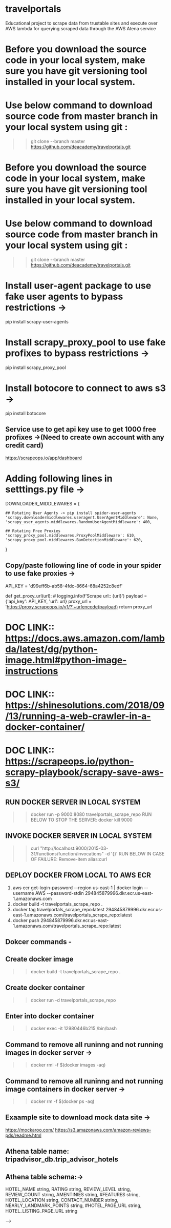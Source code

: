 # travelportals
Educational project to scrape data from trustable sites and execute over AWS lambda for querying scraped data through the AWS Atena service

# Before you download the source code in your local system, make sure you have git versioning tool installed in your local system.
# Use below command to download source code from master branch in your local system using git :
>> git clone --branch master https://github.com/deacademy/travelportals.git

# Before you download the source code in your local system, make sure you have git versioning tool installed in your local system.
# Use below command to download source code from master branch in your local system using git :
>> git clone --branch master https://github.com/deacademy/travelportals.git

# Install user-agent package to use fake user agents to bypass restrictions ->
pip install scrapy-user-agents

# Install  scrapy_proxy_pool to use fake profixes to bypass restrictions ->
pip install scrapy_proxy_pool

# Install botocore to connect to aws s3 ->
pip install botocore

## Service use to get api key use to get 1000 free profixes ->(Need to create own account with any credit card)
https://scrapeops.io/app/dashboard


# Adding following lines in setttings.py file ->
DOWNLOADER_MIDDLEWARES = {

    ## Rotating User Agents -> pip install spider-user-agents
    'scrapy.downloadermiddlewares.useragent.UserAgentMiddleware': None,
    'scrapy_user_agents.middlewares.RandomUserAgentMiddleware': 400,

    ## Rotating Free Proxies
    'scrapy_proxy_pool.middlewares.ProxyPoolMiddleware': 610,
    'scrapy_proxy_pool.middlewares.BanDetectionMiddleware': 620,
}

## Copy/paste following line of code in your spider to use fake proxies ->
API_KEY = 'd99eff6b-ab58-4fdc-8664-68a4252c8edf'

def get_proxy_url(url):
    # logging.info(f'Scrape url:: {url}')
    payload = {'api_key': API_KEY, 'url': url}
    proxy_url = 'https://proxy.scrapeops.io/v1/?'+urlencode(payload)
    return proxy_url


# DOC LINK:: https://docs.aws.amazon.com/lambda/latest/dg/python-image.html#python-image-instructions
# DOC LINK:: https://shinesolutions.com/2018/09/13/running-a-web-crawler-in-a-docker-container/
# DOC LINK:: https://scrapeops.io/python-scrapy-playbook/scrapy-save-aws-s3/


## RUN DOCKER SERVER IN LOCAL SYSTEM ##
 >> docker run -p 9000:8080 travelportals_scrape_repo
 RUN BELOW TO STOP THE SERVER:
 >> docker kill 9000

## INVOKE DOCKER SERVER IN LOCAL SYSTEM ##
 >> curl "http://localhost:9000/2015-03-31/functions/function/invocations" -d '{}'
 RUN BELOW IN CASE OF FAILURE:
 >> Remove-item alias:curl

## DEPLOY DOCKER FROM LOCAL TO AWS ECR ##
 1. aws ecr get-login-password --region us-east-1 | docker login --username AWS --password-stdin 294845879996.dkr.ecr.us-east-1.amazonaws.com
 2. docker build -t travelportals_scrape_repo .
 3. docker tag travelportals_scrape_repo:latest 294845879996.dkr.ecr.us-east-1.amazonaws.com/travelportals_scrape_repo:latest
 4. docker push 294845879996.dkr.ecr.us-east-1.amazonaws.com/travelportals_scrape_repo:latest

## Dokcer commands - ##
 ## Create docker image
   >> docker build -t travelportals_scrape_repo .
 ## Create docker container 
   >> docker run -d travelportals_scrape_repo
 ## Enter into docker container 
   >> docker exec -it 12980446b215  /bin/bash
 ## Command to remove all runinng and not running images in docker server ->
   >> docker rmi -f $(docker images -aq)
 ## Command to remove all runinng and not running image containers in docker server ->
   >> docker rm -f $(docker ps -aq)


## Exaample site to download mock data site ->
https://mockaroo.com/
https://s3.amazonaws.com/amazon-reviews-pds/readme.html

## Athena table name: tripadvisor_db.trip_advisor_hotels
## Athena table schema:->
HOTEL_NAME string, RATING string,  REVIEW_LEVEL string, REVIEW_COUNT string, AMENTINIES string, #FEATURES string,  HOTEL_LOCATION string, CONTACT_NUMBER string, NEARLY_LANDMARK_POINTS string, #HOTEL_PAGE_URL string, HOTEL_LISTING_PAGE_URL string


<!-- ssh-keygen -t rsa -b 4096 -C "sovan@dataengineeracademy.com" -->
<!-- git config --local user.name "sovan"
<!-- git config --local  user.email "sovan@dataengineeracademy.com" --> -->
<!-- git remote add origin git@github.com:deacademy/travelportals.git -->
